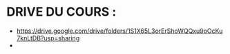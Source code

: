 # DRIVE DU COURS : 
- https://drive.google.com/drive/folders/1S1X65L3orErShoWQQxu9oOcKu7knLtDB?usp=sharing
- 
